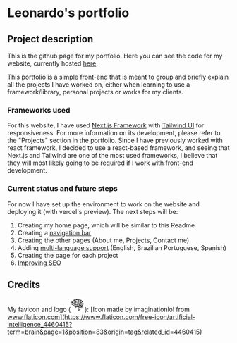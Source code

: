 # Leonardo's portfolio

## Project description
This is the github page for my portfolio. Here you can see the code for my website, currently hosted [here](https://portfolio-leo-three.vercel.app).

This portfolio is a simple front-end that is meant to group and briefly explain all the projects I have worked on, either when learning to use a framework/library, personal projects or works for my clients.

### Frameworks used
For this website, I have used [Next.js Framework](https://nextjs.org/) with [Tailwind UI](https://tailwindui.com) for responsiveness. For more information on its development, please refer to the "Projects" section in the portfolio. Since I have previously worked with react framework, I decided to use a react-based framework, and seeing that Next.js and Tailwind are one of the most used frameworks, I believe that they will most likely going to be required if I work with front-end development.

### Current status and future steps
For now I have set up the environment to work on the website and deploying it (with vercel's preview). 
The next steps will be:
1. Creating my home page, which will be similar to this Readme
2. Creating a [navigation bar](https://tailwindui.com/components/application-ui/navigation/navbars)
3. Creating the other pages (About me, Projects, Contact me)
4. Adding [multi-language support](https://locize.com/blog/next-13-app-dir-i18n/) (English, Brazilian Portuguese, Spanish)
5. Creating the page for each project
6. [Improving SEO](https://nextjs.org/learn/seo/introduction-to-seo)

## Credits

My favicon and logo (![Neural network that looks like a brain](/app/favicon.ico)):
[Icon made by imaginationlol from www.flaticon.com](https://www.flaticon.com/free-icon/artificial-intelligence_4460415?term=brain&page=1&position=83&origin=tag&related_id=4460415)
